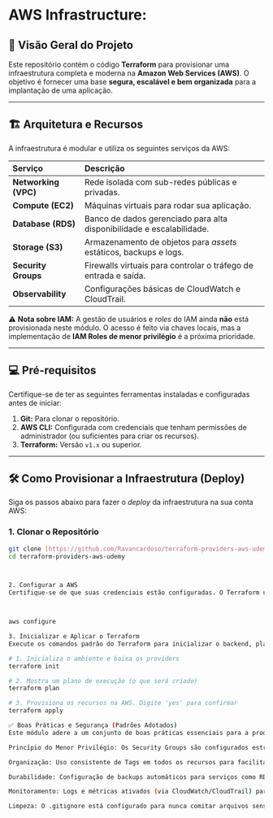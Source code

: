 # AWS Infrastructure: 

## 🚀 Visão Geral do Projeto

Este repositório contém o código **Terraform** para provisionar uma infraestrutura completa e moderna na **Amazon Web Services (AWS)**. O objetivo é fornecer uma base **segura, escalável e bem organizada** para a implantação de uma aplicação.

---

## 🏗️ Arquitetura e Recursos

A infraestrutura é modular e utiliza os seguintes serviços da AWS:

| Serviço | Descrição |
| :--- | :--- |
| **Networking (VPC)** | Rede isolada com sub-redes públicas e privadas. |
| **Compute (EC2)** | Máquinas virtuais para rodar sua aplicação. |
| **Database (RDS)** | Banco de dados gerenciado para alta disponibilidade e escalabilidade. |
| **Storage (S3)** | Armazenamento de objetos para *assets* estáticos, backups e logs. |
| **Security Groups** | Firewalls virtuais para controlar o tráfego de entrada e saída. |
| **Observability** | Configurações básicas de CloudWatch e CloudTrail. |

⚠️ **Nota sobre IAM:** A gestão de usuários e *roles* do IAM ainda **não** está provisionada neste módulo. O acesso é feito via chaves locais, mas a implementação de **IAM Roles de menor privilégio** é a próxima prioridade.

---

## 💻 Pré-requisitos

Certifique-se de ter as seguintes ferramentas instaladas e configuradas antes de iniciar:

1.  **Git:** Para clonar o repositório.
2.  **AWS CLI:** Configurada com credenciais que tenham permissões de administrador (ou suficientes para criar os recursos).
3.  **Terraform:** Versão `v1.x` ou superior.

---

## 🛠️ Como Provisionar a Infraestrutura (Deploy)

Siga os passos abaixo para fazer o *deploy* da infraestrutura na sua conta AWS:

### 1. Clonar o Repositório

```bash
git clone [https://github.com/Ravancardoso/terraform-providers-aws-udemy.git](https://github.com/Ravancardoso/terraform-providers-aws-udemy.git)
cd terraform-providers-aws-udemy



2. Configurar a AWS
Certifique-se de que suas credenciais estão configuradas. O Terraform utilizará o perfil padrão da sua AWS CLI.



aws configure

3. Inicializar e Aplicar o Terraform
Execute os comandos padrão do Terraform para inicializar o backend, planejar as mudanças e, em seguida, provisionar os recursos

# 1. Inicializa o ambiente e baixa os providers
terraform init

# 2. Mostra um plano de execução (o que será criado)
terraform plan

# 3. Provisiona os recursos na AWS. Digite 'yes' para confirmar
terraform apply

✅ Boas Práticas e Segurança (Padrões Adotados)
Este módulo adere a um conjunto de boas práticas essenciais para a produção:

Princípio do Menor Privilégio: Os Security Groups são configurados estritamente para o acesso necessário.

Organização: Uso consistente de Tags em todos os recursos para facilitar a gestão e o controle de custos.

Durabilidade: Configuração de backups automáticos para serviços como RDS.

Monitoramento: Logs e métricas ativados (via CloudWatch/CloudTrail) para rastreamento de operações e performance.

Limpeza: O .gitignore está configurado para nunca comitar arquivos sensíveis (.tfstate, chaves, etc.).
